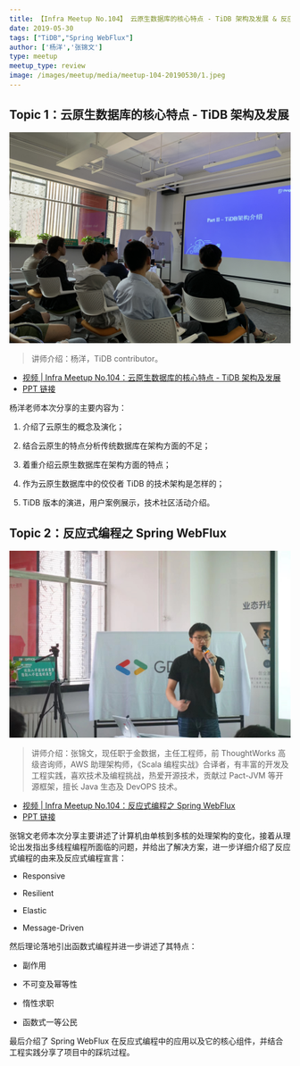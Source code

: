 ```yaml
---
title: 【Infra Meetup No.104】 云原生数据库的核心特点 - TiDB 架构及发展 & 反应式编程之 Spring WebFlux
date: 2019-05-30
tags: ["TiDB","Spring WebFlux"]
author: ['杨洋','张锦文']
type: meetup
meetup_type: review
image: /images/meetup/media/meetup-104-20190530/1.jpeg
---
```


## Topic 1：云原生数据库的核心特点 - TiDB 架构及发展

![](media/meetup-104-20190530/1.jpeg)

>讲师介绍：杨洋，TiDB contributor。

+ [视频 | Infra Meetup No.104：云原生数据库的核心特点 - TiDB 架构及发展](https://www.bilibili.com/video/av53937983/?p=1)
+ [PPT 链接](https://eyun.baidu.com/s/3kWhhRmR)

杨洋老师本次分享的主要内容为：

1. 介绍了云原生的概念及演化；

2. 结合云原生的特点分析传统数据库在架构方面的不足；

3. 着重介绍云原生数据库在架构方面的特点；

4. 作为云原生数据库中的佼佼者 TiDB 的技术架构是怎样的；

5. TiDB 版本的演进，用户案例展示，技术社区活动介绍。

## Topic 2：反应式编程之 Spring WebFlux

![](media/meetup-104-20190530/2.jpeg)

>讲师介绍：张锦文，现任职于金数据，主任工程师，前 ThoughtWorks 高级咨询师，AWS 助理架构师，《Scala 编程实战》合译者，有丰富的开发及工程实践，喜欢技术及编程挑战，热爱开源技术，贡献过 Pact-JVM 等开源框架，擅长 Java 生态及 DevOPS 技术。

+ [视频 | Infra Meetup No.104：反应式编程之 Spring WebFlux](https://www.bilibili.com/video/av53937983/?p=2)
+ [PPT 链接](https://eyun.baidu.com/s/3kWhhRmR)

张锦文老师本次分享主要讲述了计算机由单核到多核的处理架构的变化，接着从理论出发指出多线程编程所面临的问题，并给出了解决方案，进一步详细介绍了反应式编程的由来及反应式编程宣言：

- Responsive

- Resilient

- Elastic

- Message-Driven

然后理论落地引出函数式编程并进一步讲述了其特点：

- 副作用

- 不可变及幂等性

- 惰性求职

- 函数式一等公民

最后介绍了 Spring WebFlux 在反应式编程中的应用以及它的核心组件，并结合工程实践分享了项目中的踩坑过程。